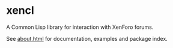 xencl
=====

A Common Lisp library for interaction with XenForo forums.

See [about.html](http://shinmera.tymoon.eu/public/xencl-about.html) for documentation, examples and package index.
